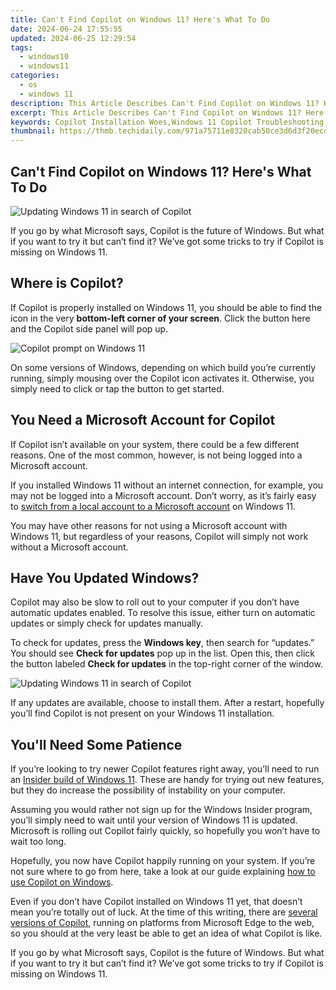 ```yaml
---
title: Can't Find Copilot on Windows 11? Here's What To Do
date: 2024-06-24 17:55:55
updated: 2024-06-25 12:29:54
tags:
  - windows10
  - windows11
categories:
  - os
  - windows 11
description: This Article Describes Can't Find Copilot on Windows 11? Here's What To Do
excerpt: This Article Describes Can't Find Copilot on Windows 11? Here's What To Do
keywords: Copilot Installation Woes,Windows 11 Copilot Troubleshooting,Finding Copilot in Win11,How to Activate Copilot,Resolve Win11 Copilot Issue,Enable AI Code Completion,Fixing Windows 11 Copilot Access
thumbnail: https://thmb.techidaily.com/971a75711e8320cab50ce3d6d3f20ecd50a3ca9874f23293eacb87d6417f00bb.jpg
---
```


## Can't Find Copilot on Windows 11? Here's What To Do

![Updating Windows 11 in search of Copilot](https://static1.makeuseofimages.com/wordpress/wp-content/uploads/2024/03/updating-windows-11-in-search-of-copilot.jpg)

 If you go by what Microsoft says, Copilot is the future of Windows. But what if you want to try it but can’t find it? We’ve got some tricks to try if Copilot is missing on Windows 11\.

## Where is Copilot?

 If Copilot is properly installed on Windows 11, you should be able to find the icon in the very **bottom-left corner of your screen**. Click the button here and the Copilot side panel will pop up.

![Copilot prompt on Windows 11](https://static1.makeuseofimages.com/wordpress/wp-content/uploads/2024/03/copilot-prompt-on-windows-11.jpg)

 On some versions of Windows, depending on which build you’re currently running, simply mousing over the Copilot icon activates it. Otherwise, you simply need to click or tap the button to get started.

## You Need a Microsoft Account for Copilot

 If Copilot isn’t available on your system, there could be a few different reasons. One of the most common, however, is not being logged into a Microsoft account.

 If you installed Windows 11 without an internet connection, for example, you may not be logged into a Microsoft account. Don’t worry, as it’s fairly easy to [switch from a local account to a Microsoft account](https://www.makeuseof.com/windows-switch-local-account-to-microsoft-account/) on Windows 11\.

 You may have other reasons for not using a Microsoft account with Windows 11, but regardless of your reasons, Copilot will simply not work without a Microsoft account.

## Have You Updated Windows?

 Copilot may also be slow to roll out to your computer if you don’t have automatic updates enabled. To resolve this issue, either turn on automatic updates or simply check for updates manually.

 To check for updates, press the **Windows key**, then search for “updates.” You should see **Check for updates** pop up in the list. Open this, then click the button labeled **Check for updates** in the top-right corner of the window.

![Updating Windows 11 in search of Copilot](https://static1.makeuseofimages.com/wordpress/wp-content/uploads/2024/03/updating-windows-11-in-search-of-copilot.jpg)

 If any updates are available, choose to install them. After a restart, hopefully you’ll find Copilot is not present on your Windows 11 installation.

## You'll Need Some Patience

 If you’re looking to try newer Copilot features right away, you’ll need to run an [Insider build of Windows 11](https://www.makeuseof.com/windows-11-insider-program-join/). These are handy for trying out new features, but they do increase the possibility of instability on your computer.

 Assuming you would rather not sign up for the Windows Insider program, you’ll simply need to wait until your version of Windows 11 is updated. Microsoft is rolling out Copilot fairly quickly, so hopefully you won’t have to wait too long.

 Hopefully, you now have Copilot happily running on your system. If you’re not sure where to go from here, take a look at our guide explaining [how to use Copilot on Windows](https://www.makeuseof.com/what-is-microsoft-365-copilot/).

 Even if you don’t have Copilot installed on Windows 11 yet, that doesn’t mean you’re totally out of luck. At the time of this writing, there are [several versions of Copilot](https://www.makeuseof.com/microsoft-ai-copilot-which-you-should-use/), running on platforms from Microsoft Edge to the web, so you should at the very least be able to get an idea of what Copilot is like.

 If you go by what Microsoft says, Copilot is the future of Windows. But what if you want to try it but can’t find it? We’ve got some tricks to try if Copilot is missing on Windows 11\.
